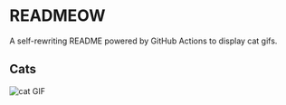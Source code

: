 # READMEOW

A self-rewriting README powered by GitHub Actions to display cat gifs.

## Cats

![cat GIF](https://media3.giphy.com/media/6byDVsPwzrz9K/200.gif?cid=9acd02dal9s09ikxo81vgoba7vdkwu01rhhcmsivqooufbfv&ep=v1_gifs_search&rid=200.gif&ct=g)

